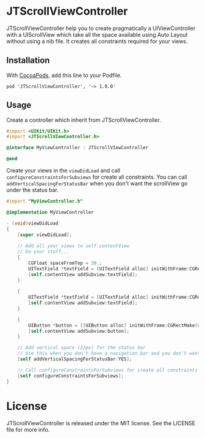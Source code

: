 JTScrollViewController
======================

JTScrollViewController help you to create pragmatically a UIViewController with a UIScrollView which take all the space available using Auto Layout without using a nib file.
It creates all constraints required for your views.

## Installation

With [CocoaPods](http://cocoapods.org/), add this line to your Podfile.

	pod 'JTScrollViewController', '~> 1.0.0'


## Usage

Create a controller which inherit from JTScrollViewController.
```objective-c
#import <UIKit/UIKit.h>
#import <JTScrollVIewController.h>

@interface MyViewController : JTScrollVIewController

@end
```

Create your views in the `viewDidLoad` and call `configureConstraintsForSubviews` for create all constraints.
You can call `addVerticalSpacingForStatusBar` when you don't want the scrollView go under the status bar.
```objective-c
#import "MyViewController.h"

@implementation MyViewController

- (void)viewDidLoad
{
    [super viewDidLoad];
    
    // Add all your views to self.contentView
    // Do your stuff...
    {
        CGFloat spaceFromTop = 30.;
        UITextField *textField = [UITextField alloc] initWithFrame:CGRectMake(0, spaceFromTop, 0, 45)];
        [self.contentView addSubview:textField];
    }
    
    {
        UITextField *textField = [UITextField alloc] initWithFrame:CGRectMake(0, 5, 0, 45)];
        [self.contentView addSubview:textField];
    }

    {
    	UIButton *button = [[UIButton alloc] initWithFrame:CGRectMake(0, 10, 0, 50)];
        [self.contentView addSubview:button];
    }

    // Add vertical space (22px) for the status bar
    // Use this when you don't have a navigation bar and you don't want the scroll go under the status bar
    [self addVerticalSpacingForStatusBar:YES];

    // Call configureConstraintsForSubviews for create all constraints
    [self configureConstraintsForSubviews];
}
```

License
=======

JTScrollViewController is released under the MIT license. See the LICENSE file for more info.